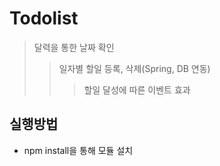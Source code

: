# Todolist
> 달력을 통한 날짜 확인
>> 일자별 할일 등록, 삭제(Spring, DB 연동)
>>> 할일 달성에 따른 이벤트 효과

## 실행방법
- npm install을 통해 모듈 설치
